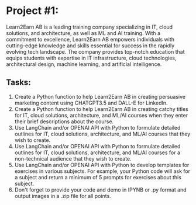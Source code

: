 # Project #1:

Learn2Earn AB is a leading training company specializing in IT, cloud solutions, and architecture, as well as ML and AI training. With a commitment to excellence, Learn2Earn AB empowers individuals with cutting-edge knowledge and skills essential for success in the rapidly evolving tech landscape. The company provides top-notch education that equips students with expertise in IT infrastructure, cloud technologies, architectural design, machine learning, and artificial intelligence.

## Tasks:
1. Create a Python function to help Learn2Earn AB in creating persuasive marketing content using CHATGPT3.5 and DALL-E for LinkedIn.
2. Create a Python function to help Learn2Earn AB in creating catchy titles for IT, cloud solutions, architecture, and ML/AI courses when they enter their brief descriptions about the course.
3. Use LangChain and/or OPENAI API with Python to formulate detailed outlines for IT, cloud solutions, architecture, and ML/AI courses that they wish to create.
4. Use LangChain and/or OPENAI API with Python to formulate detailed outlines for IT, cloud solutions, architecture, and ML/AI courses for a non-technical audience that they wish to create.
5. Use LangChain and/or OPENAI API with Python to develop templates for exercises in various subjects. For example, your Python code will ask for a subject and return a minimum of 5 prompts for exercises about this subject.
6. Don't forget to provide your code and demo in IPYNB or .py format and output images in a .zip file for all points.
